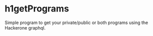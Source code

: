 # h1getPrograms
Simple program to get your private/public or both programs using the Hackerone graphql.
